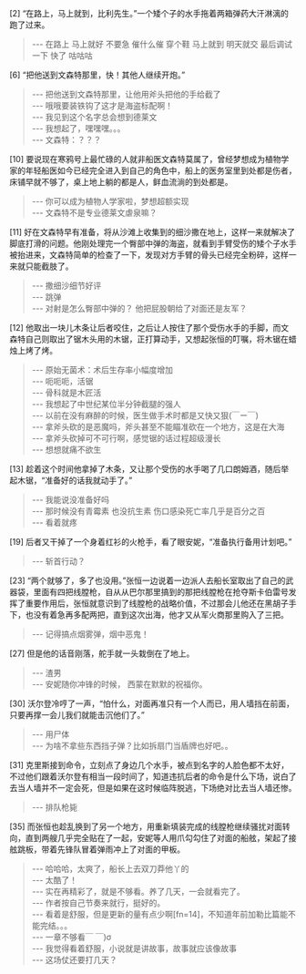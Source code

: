 
[2] “在路上，马上就到，比利先生。”一个矮个子的水手拖着两箱弹药大汗淋漓的跑了过来。
>--- 在路上 马上就好 不要急 催什么催 穿个鞋 马上就到 明天就交 最后调试一下 快了 咕咕咕<br>

[6] “把他送到文森特那里，快！其他人继续开炮。”
>--- 把他送到文森特那里，让他用斧头把他的手给截了<br>
>--- 哦哦要装铁钩了这才是海盗标配啊！<br>
>--- 我见到这个名字总会想到德莱文<br>
>--- 我想起了，嘿嘿嘿。。。<br>
>--- 文森特：？？？<br>

[10] 要说现在寒鸦号上最忙碌的人就非船医文森特莫属了，曾经梦想成为植物学家的年轻船医如今已经完全进入到自己的角色中，船上的医务室里到处都是伤者，床铺早就不够了，桌上地上躺的都是人，鲜血流淌的到处都是。
>--- 你可以成为植物人学家啦，梦想超额实现<br>
>--- 文森特不是专业德莱文虐泉嘛？<br>

[11] 好在文森特早有准备，将从沙滩上收集到的细沙撒在地上，这样一来就解决了脚底打滑的问题。他刚处理完一个臀部中弹的海盗，就看到手臂受伤的矮个子水手被抬进来，文森特简单的检查了一下，发现对方手臂的骨头已经完全粉碎，这样一来就只能截肢了。
>--- 撒细沙细节好评<br>
>--- 跳弹<br>
>--- 对射是怎么臀部中弹的？
他把屁股朝给了对面还是友军？<br>

[12] 他取出一块儿木条让后者咬住，之后让人按住了那个受伤水手的手脚，而文森特自己则取出了锯木头用的木锯，正打算动手，又想起张恒的叮嘱，将木锯在蜡烛上烤了烤。
>--- 原始无菌术：术后生存率小幅度增加<br>
>--- 呃呃呃，活锯<br>
>--- 骨科就是木匠活<br>
>--- 我想起了中世纪某位半分钟截腿的强人<br>
>--- 以前在没有麻醉的时候，医生做手术时都是又快又狠(￣ー￣)<br>
>--- 拿斧头砍的是恶魔吗，斧头甚至不能瞄准砍在一个地方，这是在大海<br>
>--- 拿斧头砍掉可不可行啊，感觉锯的话过程超级漫长<br>
>--- 想想就痛不欲生<br>

[13] 趁着这个时间他拿掉了木条，又让那个受伤的水手喝了几口朗姆酒，随后举起木锯，“准备好的话我就动手了。”
>--- 我能说没准备好吗<br>
>--- 那时候没有青霉素 也没抗生素 伤口感染死亡率几乎是百分之百<br>
>--- 看着就疼<br>

[19] 后者又干掉了一个身着红衫的火枪手，看了眼安妮，“准备执行备用计划吧。”
>--- 斩首行动？<br>

[23] “两个就够了，多了也没用。”张恒一边说着一边派人去船长室取出了自己的武器袋，里面有四把线膛枪，自从从巴尔那里搞到的那把线膛枪在抢夺斯卡伯雷号发挥了重要作用后，张恒就意识到了线膛枪的战略价值，不过那会儿他还在黑胡子手下，也没有着急再多配两把，直到这次出海，他才又从军火商那里购入了三把。
>--- 记得搞点烟雾弹，烟中恶鬼！<br>

[27] 但是他的话音刚落，舵手就一头栽倒在了地上。
>--- 渣男<br>
>--- 安妮随你冲锋的时候，
西蒙在默默的祝福你。<br>

[30] 沃尔登冷哼了一声，“怕什么，对面再准只有一个人而已，用人墙挡在前面，只要再撑一会儿我们就能击沉他们了。”
>--- 用尸体<br>
>--- 为啥不拿些东西挡子弹？比如拆扇门当盾牌也好吧。。<br>

[31] 克里斯接到命令，立刻点了身边几个水手，被点到名字的人脸色都不太好，不过他们跟着沃尔登有相当一段时间了，知道违抗后者的命令是什么下场，说白了去当人墙并不一定会死，但是如果在这时候临阵脱逃，下场绝对比去当人墙还惨。
>--- 排队枪毙<br>

[35] 而张恒也趁乱换到了另一个地方，用重新填装完成的线膛枪继续骚扰对面转向，直到两艘几乎完全贴在了一起，安妮等人用爪勾勾住了对面的船舷，架起了接舷跳板，带着先锋队冒着弹雨冲上了对面的甲板。
>--- 哈哈哈，太爽了，船长上去双刀莽他丫的<br>
>--- 太酷了！<br>
>--- 实在再精彩了，就是不够看。养了几天，一会就看完了。<br>
>--- 作者按自己节奏来就行，挺好的。<br>
>--- 看着是舒服，但是更新的量有点少啊[fn=14]，不知道年前加勒比篇能不能完结。。。<br>
>--- 一章不够看￣ ￣)σ<br>
>--- 我觉得看着舒服，小说就是讲故事，故事就应该像故事<br>
>--- 这场仗还要打几天？<br>

